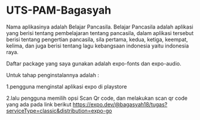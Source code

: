 # UTS-PAM-Bagasyah
Nama aplikasinya adalah Belajar Pancasila. Belajar Pancasila adalah aplikasi yang berisi tentang pembelajaran tentang pancasila, dalam aplikasi tersebut berisi tentang pengertian pancasila, sila pertama, kedua, ketiga, keempat, kelima, dan juga berisi tentang lagu kebangsaan indonesia yaitu indonesia raya.

Daftar package yang saya gunakan adalah expo-fonts dan expo-audio.

Untuk tahap penginstalannya adalah :

1.pengguna menginstal aplikasi expo di playstore

2.lalu pengguna memilih opsi Scan Qr code, dan melakukan scan qr code yang ada pada link berikut https://expo.dev/@bagasyah18/tugas?serviceType=classic&distribution=expo-go
